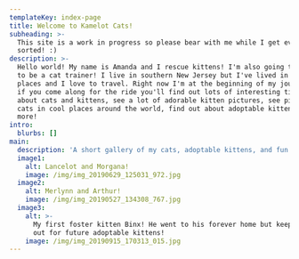```yaml
---
templateKey: index-page
title: Welcome to Kamelot Cats!
subheading: >-
  This site is a work in progress so please bear with me while I get everything
  sorted! :)
description: >-
  Hello world! My name is Amanda and I rescue kittens! I'm also going to school
  to be a cat trainer! I live in southern New Jersey but I've lived in other
  places and I love to travel. Right now I'm at the beginning of my journey but
  if you come along for the ride you'll find out lots of interesting tidbits
  about cats and kittens, see a lot of adorable kitten pictures, see pictures of
  cats in cool places around the world, find out about adoptable kittens, and
  more!
intro:
  blurbs: []
main:
  description: 'A short gallery of my cats, adoptable kittens, and fun cat pictures.'
  image1:
    alt: Lancelot and Morgana!
    image: /img/img_20190629_125031_972.jpg
  image2:
    alt: Merlynn and Arthur!
    image: /img/img_20190527_134308_767.jpg
  image3:
    alt: >-
      My first foster kitten Binx! He went to his forever home but keep an eye
      out for future adoptable kittens!
    image: /img/img_20190915_170313_015.jpg
---
```


